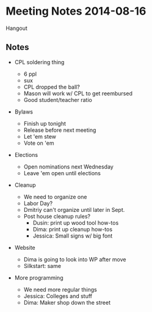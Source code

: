 Meeting Notes 2014-08-16
===============

Hangout

Notes
-----

- CPL soldering thing
	- 6 ppl
	- sux
	- CPL dropped the ball?
	- Mason will work w/ CPL to get reembursed
	- Good student/teacher ratio

- Bylaws
	- Finish up tonight
	- Release before next meeting
	- Let 'em stew
	- Vote on 'em
- Elections
	- Open nominations next Wednesday
	- Leave 'em open until elections
- Cleanup
	- We need to organize one
	- Labor Day?
	- Dmitriy can't organize until later in Sept.
	- Post house cleanup rules?
		- Dusin: print up wood tool how-tos
		- Dima: print up cleanup how-tos
		- Jessica: Small signs w/ big font
- Website
	- Dima is going to look into WP after move
	- Silkstart: same

- More programming
	- We need more regular things
	- Jessica: Colleges and stuff
	- Dima: Maker shop down the street

